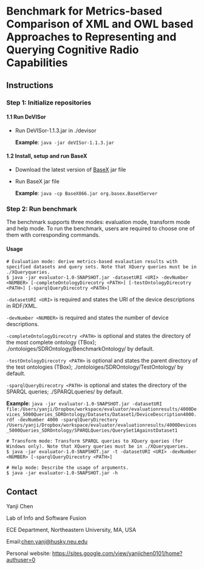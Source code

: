 # Benchmark for Metrics-based Comparison of XML and OWL based Approaches to Representing and Querying Cognitive Radio Capabilities 

## Instructions 

### Step 1: Initialize repositories

#### 1.1 Run DeVISor

* Run DeVISor-1.1.3.jar in ./devisor

  **Example**: `java -jar deVISor-1.1.3.jar`

#### 1.2 Install, setup and run BaseX

* Download the latest version of [BaseX](http://basex.org/products/download/all-downloads/) jar file

* Run BaseX jar file

  **Example**: `java -cp BaseX866.jar org.basex.BaseXServer`
  
### Step 2: Run benchmark
The benchmark supports three modes: evaluation mode, transform mode and help mode. To run the benchmark, users are required to choose one of them with corresponding commands.
#### Usage
```console
# Evaluation mode: derive metrics-based evalaution results with specified datasets and query sets. Note that XQuery queries must be in ./XQueryqueries.
$ java -jar evaluator-1.0-SNAPSHOT.jar -datasetURI <URI> -devNumber <NUMBER> [-completeOntologyDirecotry <PATH>] [-testOntologyDirecotry <PATH>] [-sparqlQueryDirecotry <PATH>]
```
  
`-datasetURI <URI>` is required and states the URI of the device descriptions in RDF/XML.

`-devNumber <NUMBER>` is required and states the number of device descriptions.

`-completeOntologyDirecotry <PATH>` is optional and states the directory of the most complete ontology (TBox); ./ontoloiges/SDROntology/BenchmarkOntology/ by default.

`-testOntologyDirecotry <PATH>` is optional and states the parent directory of the test ontologies (TBox); ./ontoloiges/SDROntology/TestOntology/ by default.

`-sparqlQueryDirecotry <PATH>` is optional and states the directory of the SPARQL queries; ./SPARQLqueries/ by default.

  **Example**: `java -jar evaluator-1.0-SNAPSHOT.jar -datasetURI file:/Users/yanji/Dropbox/workspace/evaluator/evaluationresults/4000Devices_5000Queries_SDROntology/Datasets/Dataset1/DeviceDescription4000.rdf -devNumber 4000 -sparqlQueryDirectory /Users/yanji/Dropbox/workspace/evaluator/evaluationresults/4000Devices_5000Queries_SDROntology/SPARQLQueries/QuerySet1AgainstDataset1`
  
```console
# Transform mode: Transform SPARQL queries to XQuery queries (for Windows only). Note that XQuery queries must be in ./XQueryqueries.
$ java -jar evaluator-1.0-SNAPSHOT.jar -t -datasetURI <URI> -devNumber <NUMBER> [-sparqlQueryDirecotry <PATH>]
```

```console
# Help mode: Describe the usage of arguments.
$ java -jar evaluator-1.0-SNAPSHOT.jar -h
```

## Contact
Yanji Chen

Lab of Info and Software Fusion

ECE Department, Northeastern University, MA, USA

Email:chen.yanj@husky.neu.edu

Personal website: https://sites.google.com/view/yanjichen0101/home?authuser=0

